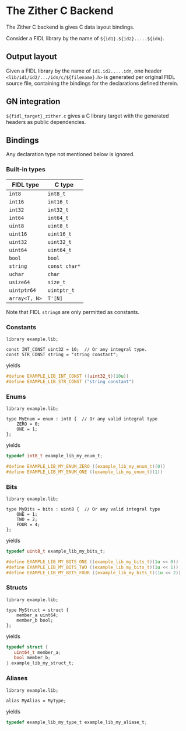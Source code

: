 # The Zither C Backend

The Zither C backend is gives C data layout bindings.

Consider a FIDL library by the name of `${id1}.${id2}.....${idn}`.

## Output layout

Given a FIDL library by the name of `id1.id2.....idn`, one header
`<lib/id1/id2/.../idn/c/${filename}.h>` is generated per original FIDL source
file, containing the bindings for the declarations defined therein.


## GN integration

`${fidl_target}_zither.c` gives a C library target with the generated headers
as public dependencies.

## Bindings

Any declaration type not mentioned below is ignored.

### Built-in types

| FIDL type     | C type        |
| ------------- | ------------- |
| `int8`        | `int8_t`      |
| `int16`       | `int16_t`     |
| `int32`       | `int32_t`     |
| `int64`       | `int64_t`     |
| `uint8`       | `uint8_t`     |
| `uint16`      | `uint16_t`    |
| `uint32`      | `uint32_t`    |
| `uint64`      | `uint64_t`    |
| `bool`        | `bool`        |
| `string`      | `const char*` |
| `uchar`       | `char`        |
| `usize64`     | `size_t`      |
| `uintptr64`   | `uintptr_t`   |
| `array<T, N>` | `T'[N]`       |

Note that FIDL `string`s are only permitted as constants.


### Constants

```fidl
library example.lib;

const INT_CONST uint32 = 10;  // Or any integral type.
const STR_CONST string = "string constant";
```

yields

```c
#define EXAMPLE_LIB_INT_CONST ((uint32_t)(10u))
#define EXAMPLE_LIB_STR_CONST ("string constant")
```

### Enums

```fidl
library example.lib;

type MyEnum = enum : int8 {  // Or any valid integral type
    ZERO = 0;
    ONE = 1;
};
```

yields

```c
typedef int8_t example_lib_my_enum_t;

#define EXAMPLE_LIB_MY_ENUM_ZERO ((example_lib_my_enum_t)(0))
#define EXAMPLE_LIB_MY_ENUM_ONE ((example_lib_my_enum_t)(1))
```

### Bits

```fidl
library example.lib;

type MyBits = bits : uint8 {  // Or any valid integral type
    ONE = 1;
    TWO = 2;
    FOUR = 4;
};
```

yields

```c
typedef uint8_t example_lib_my_bits_t;

#define EXAMPLE_LIB_MY_BITS_ONE ((example_lib_my_bits_t)(1u << 0))
#define EXAMPLE_LIB_MY_BITS_TWO ((example_lib_my_bits_t)(1u << 1))
#define EXAMPLE_LIB_MY_BITS_FOUR ((example_lib_my_bits_t)(1u << 2))
```

### Structs

```fidl
library example.lib;

type MyStruct = struct {
    member_a uint64;
    member_b bool;
};
```

yields

```c
typedef struct {
   uint64_t member_a;
   bool member_b;
} example_lib_my_struct_t;
```

### Aliases

```fidl
library example.lib;

alias MyAlias = MyType;
```

yields

```c
typedef example_lib_my_type_t example_lib_my_aliase_t;
```

